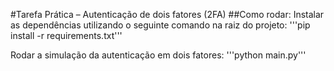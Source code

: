#Tarefa Prática – Autenticação de dois fatores (2FA)
##Como rodar:
Instalar as dependências utilizando o seguinte comando na raiz do projeto:
'''pip install -r requirements.txt'''

Rodar a simulação da  autenticação em dois fatores:
'''python main.py'''